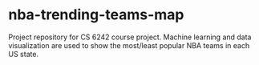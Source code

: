 # nba-trending-teams-map
Project repository for CS 6242 course project. Machine learning and data visualization are used to show the most/least popular NBA teams in each US state. 
